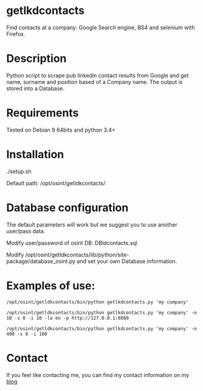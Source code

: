# getlkdcontacts
Find contacts at a company:  Google Search engine, BS4 and selenium with Firefox.

# Description
Python script to scrape pub linkedin contact results from Google and get name, surname and position based of a Company name. The output is stored into a Database.

# Requirements
Tested on Debian 9 64bits and python 3.4+

# Installation
./setup.sh

Default path: /opt/osint/getldkcontacts/

# Database configuration

The default parameters will work but we suggest you to use another user/pass data.

Modify user/password of osint DB: DBldcontacts.sql

Modify /opt/osint/getldkcontacts/lib/python/site-package/database_osint.py and set your own Database information.


# Examples of use:
 
    /opt/osint/getldkcontacts/bin/python getlkdcontacts.py 'my company'

    /opt/osint/getldkcontacts/bin/python getlkdcontacts.py 'my company' -n 10 -s 0 -i 10 -la en -p http://127.0.0.1:8080

    /opt/osint/getldkcontacts/bin/python getlkdcontacts.py 'my company' -n 400 -s 0 -i 100

# Contact

If you feel like contacting me, you can find my contact information on my <a href="http://seguridadxredes.blogspot.com" title="Contact with author">blog</a>
